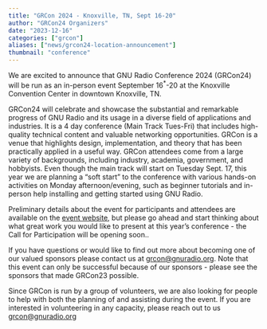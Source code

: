 ```yaml
---
title: "GRCon 2024 - Knoxville, TN, Sept 16-20"
author: "GRCon24 Organizers"
date: "2023-12-16"
categories: ["grcon"]
aliases: ["news/grcon24-location-announcement"]
thumbnail: "conference"
---
```


We are excited to announce that GNU Radio Conference 2024 (GRCon24) will be run as an in-person event September 16<sup>*</sup>-20 at the Knoxville Convention Center in downtown Knoxville, TN.

GRCon24 will celebrate and showcase the substantial and remarkable progress of GNU Radio and its usage in a diverse field of applications and industries.  It is a 4 day conference (Main Track Tues-Fri)  that includes high-quality technical content and valuable networking opportunities. GRCon is a venue that highlights design, implementation, and theory that has been practically applied in a useful way. GRCon attendees come from a large variety of backgrounds, including industry, academia, government, and hobbyists.  Even though the main track will start on Tuesday Sept. 17, this year we are planning a “soft start” to the conference with various hands-on activities on Monday afternoon/evening, such as beginner tutorials and in-person help installing and getting started using GNU Radio.


Preliminary details about the event for participants and attendees are available on the [event website](https://events.gnuradio.org/event/24/), but please go ahead and start thinking about what great work you would like to present at this year’s conference - the Call for Participation will be opening soon..

If you have questions or would like to find out more about becoming one of our valued sponsors please contact us at grcon@gnuradio.org.  Note that this event can only be successful because of our sponsors - please see the sponsors that made GRCon23 possible. 

Since GRCon is run by a group of volunteers, we are also looking for people to help with both the planning of and assisting during the event. If you are interested in volunteering in any capacity, please reach out to us grcon@gnuradio.org

